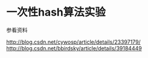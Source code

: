 # 一次性hash算法实验
参看资料

http://blog.csdn.net/cywosp/article/details/23397179/  
http://blog.csdn.net/bbirdsky/article/details/39184449
  
  